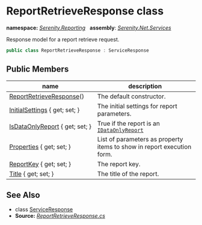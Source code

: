 # ReportRetrieveResponse class
**namespace:** *[Serenity.Reporting](../README.md#serenity.reporting-namespace)*   **assembly**: *[Serenity.Net.Services](../README.md)*

Response model for a report retrieve request.

```csharp
public class ReportRetrieveResponse : ServiceResponse
```

## Public Members

| name | description |
| --- | --- |
| [ReportRetrieveResponse](ReportRetrieveResponse/ReportRetrieveResponse.md)() | The default constructor. |
| [InitialSettings](ReportRetrieveResponse/InitialSettings.md) { get; set; } | The initial settings for report parameters. |
| [IsDataOnlyReport](ReportRetrieveResponse/IsDataOnlyReport.md) { get; set; } | True if the report is an [`IDataOnlyReport`](IDataOnlyReport.md) |
| [Properties](ReportRetrieveResponse/Properties.md) { get; set; } | List of parameters as property items to show in report execution form. |
| [ReportKey](ReportRetrieveResponse/ReportKey.md) { get; set; } | The report key. |
| [Title](ReportRetrieveResponse/Title.md) { get; set; } | The title of the report. |

## See Also

* class [ServiceResponse](../Serenity.Services/ServiceResponse.md)
* **Source:** *[ReportRetrieveResponse.cs](https://github.com/serenity-is/Serenity/blob/master/src/Serenity.Net.Services/Reporting/Model/ReportRetrieveResponse.cs)*